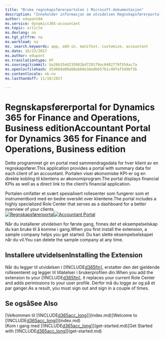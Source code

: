 ```yaml
---
title: "Bruke regnskapsførerportalen | Microsoft-dokumentasjon"
description: "Inneholder informasjon om utvidelsen Regnskapsførerportal."
author: edupont04
ms.service: dynamics365-accountant
ms.topic: article
ms.devlang: na
ms.tgt_pltfrm: na
ms.workload: na
ms. search.keywords: app, add-in, manifest, customize, accountant
ms.date: 10/23/2017
ms.author: edupont
ms.translationtype: HT
ms.sourcegitcommit: ba26b354d235981bd7291f9ac6402779f554ac7a
ms.openlocfilehash: d5d684e00a88ab60e3dedbb57b1c49faf549bf3b
ms.contentlocale: nb-no
ms.lasthandoff: 11/10/2017

---
```

# <a name="accountant-portal-for-dynamics-365-for-finance-and-operations-business-edition"></a><span data-ttu-id="f874a-103">Regnskapsførerportal for Dynamics 365 for Finance and Operations, Business edition</span><span class="sxs-lookup"><span data-stu-id="f874a-103">Accountant Portal for Dynamics 365 for Finance and Operations, Business edition</span></span>
<span data-ttu-id="f874a-104">Dette programmet gir en portal med sammendragsdata for hver klient av en regnskapsfører.</span><span class="sxs-lookup"><span data-stu-id="f874a-104">This application provides a portal with summary data for each client of an accountant.</span></span> <span data-ttu-id="f874a-105">Portalen viser økonomiske KPI-er og en direkte kobling til klientens av økonomiprogram.</span><span class="sxs-lookup"><span data-stu-id="f874a-105">The portal displays financial KPIs as well as a direct link to the client’s financial application.</span></span>  

<span data-ttu-id="f874a-106">Portalen omfatter et svært spesialisert rollesenter som fungerer som et instrumentbord med en bedre oversikt over klientene.</span><span class="sxs-lookup"><span data-stu-id="f874a-106">The portal includes a highly specialized Role Center that serves as a dashboard for a better overview of your clients.</span></span>  
<span data-ttu-id="f874a-107">[![Regnskapsførerportal](./media/accountant-get-started/accountant-dashboard.png)](https://go.microsoft.com/fwlink/?linkid=851257)</span><span class="sxs-lookup"><span data-stu-id="f874a-107">[![Accountant Portal](./media/accountant-get-started/accountant-dashboard.png)](https://go.microsoft.com/fwlink/?linkid=851257)</span></span>

<span data-ttu-id="f874a-108">Når du installerer utvidelsen for første gang, finnes det et eksempelselskap du kan bruke til å komme i gang.</span><span class="sxs-lookup"><span data-stu-id="f874a-108">When you first install the extension, a sample company helps you get started.</span></span> <span data-ttu-id="f874a-109">Du kan slette eksempelselskapet når du vil.</span><span class="sxs-lookup"><span data-stu-id="f874a-109">You can delete the sample company at any time.</span></span>  

## <a name="installing-the-extension"></a><span data-ttu-id="f874a-110">Installere utvidelsen</span><span class="sxs-lookup"><span data-stu-id="f874a-110">Installing the Extension</span></span>
<span data-ttu-id="f874a-111">Når du legger til utvidelsen i [!INCLUDE[d365fin](includes/d365fin_md.md)], erstatter den det gjeldende rollesenteret og legger til tillatelser i brukerprofilen din.</span><span class="sxs-lookup"><span data-stu-id="f874a-111">When you add the extension to your [!INCLUDE[d365fin](includes/d365fin_md.md)], it replaces your current Role Center and adds permissions to your user profile.</span></span> <span data-ttu-id="f874a-112">Derfor må du logge av og på et par ganger.</span><span class="sxs-lookup"><span data-stu-id="f874a-112">As a result, you must sign out and sign in a couple of times.</span></span>  

## <a name="see-also"></a><span data-ttu-id="f874a-113">Se også</span><span class="sxs-lookup"><span data-stu-id="f874a-113">See Also</span></span>
<span data-ttu-id="f874a-114">[Velkommen til [!INCLUDE[d365acc_long](includes/d365acc_long_md.md)]](index.md)</span><span class="sxs-lookup"><span data-stu-id="f874a-114">[Welcome to [!INCLUDE[d365acc_long](includes/d365acc_long_md.md)]](index.md)</span></span>  
<span data-ttu-id="f874a-115">[Kom i gang med [!INCLUDE[d365acc_long](includes/d365acc_long_md.md)]](get-started.md)</span><span class="sxs-lookup"><span data-stu-id="f874a-115">[Get Started with [!INCLUDE[d365acc_long](includes/d365acc_long_md.md)]](get-started.md)</span></span>  

